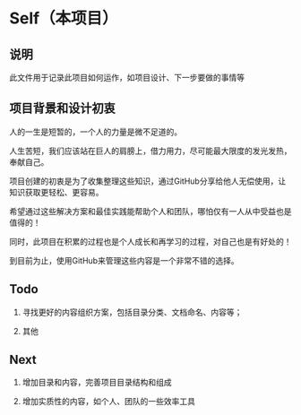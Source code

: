 # Self（本项目）

## 说明
此文件用于记录此项目如何运作，如项目设计、下一步要做的事情等

## 项目背景和设计初衷
人的一生是短暂的，一个人的力量是微不足道的。

人生苦短，我们应该站在巨人的肩膀上，借力用力，尽可能最大限度的发光发热，奉献自己。

项目创建的初衷是为了收集整理这些知识，通过GitHub分享给他人无偿使用，让知识获取更轻松、更容易。

希望通过这些解决方案和最佳实践能帮助个人和团队，哪怕仅有一人从中受益也是值得的！

同时，此项目在积累的过程也是个人成长和再学习的过程，对自己也是有好处的！

到目前为止，使用GitHub来管理这些内容是一个非常不错的选择。

## Todo
1. 寻找更好的内容组织方案，包括目录分类、文档命名、内容等；

2. 其他


## Next
1. 增加目录和内容，完善项目目录结构和组成

2. 增加实质性的内容，如个人、团队的一些效率工具